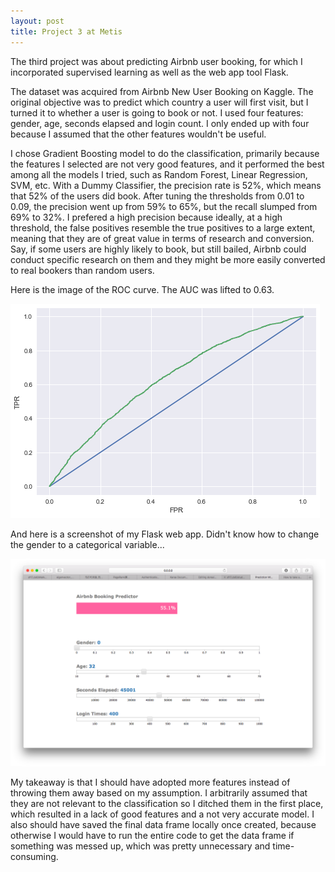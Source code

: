 ```yaml
---
layout: post
title: Project 3 at Metis
---
```

The third project was about predicting Airbnb user booking, for which I incorporated supervised learning as well as the web app
tool Flask.

The dataset was acquired from Airbnb New User Booking on Kaggle. The original objective was to predict which country a user will
first visit, but I turned it to whether a user is going to book or not. I used four features: gender, age, seconds elapsed and
login count. I only ended up with four because I assumed that the other features wouldn't be useful.

I chose Gradient Boosting model to do the classification, primarily because the features I selected are not very good features,
and it performed the best among all the models I tried, such as Random Forest, Linear Regression, SVM, etc. With a Dummy
Classifier, the precision rate is 52%, which means that 52% of the users did book. After tuning the thresholds from 0.01 to
0.09, the precision went up from 59% to 65%, but the recall slumped from 69% to 32%. I prefered a high precision because
ideally, at a high threshold, the false positives resemble the true positives to a large extent, meaning that they are of great
value in terms of research and conversion. Say, if some users are highly likely to book, but still bailed, Airbnb could conduct
specific research on them and they might be more easily converted to real bookers than random users.

Here is the image of the ROC curve. The AUC was lifted to 0.63.

![ROC curve](../images/airbnb_roc.png)

And here is a screenshot of my Flask web app. Didn't know how to change the gender to a categorical variable...

![Flask](../images/airbnb_flask.png)

My takeaway is that I should have adopted more features instead of throwing them away based on my assumption. I arbitrarily
assumed that they are not relevant to the classification so I ditched them in the first place, which resulted in a lack of
good features and a not very accurate model. I also should have saved the final data frame locally once created, because
otherwise I would have to run the entire code to get the data frame if something was messed up, which was pretty unnecessary
and time-consuming.
